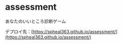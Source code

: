 # assessment
あなたのいいところ診断ゲーム

デプロイ先：[https://spheal363.github.io/assessment/](https://spheal363.github.io/assessment/)
